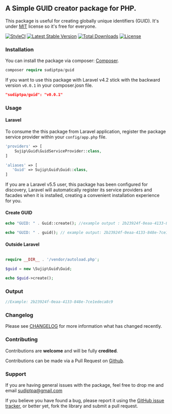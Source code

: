 ## A Simple GUID creator package for PHP.

This package is useful for creating globally unique identifiers (GUID). It's under [MIT](https://github.com/sudiptpa/laravel-guid/blob/master/LICENSE) license so it's free for everyone.

[![StyleCI](https://styleci.io/repos/105983665/shield?branch=master)](https://styleci.io/repos/105983665?format=flat)
[![Latest Stable Version](https://poser.pugx.org/sudiptpa/guid/v/stable?format=flat-square)](https://packagist.org/packages/sudiptpa/guid)
[![Total Downloads](https://poser.pugx.org/sudiptpa/guid/downloads?format=flat-square)](https://packagist.org/packages/sudiptpa/guid)
[![License](https://poser.pugx.org/sudiptpa/guid/license?format=flat-square)](https://packagist.org/packages/sudiptpa/guid)

### Installation

You can install the package via composer: [Composer](http://getcomposer.org/).

```php
composer require sudiptpa/guid
```
If you want to use this package with Laravel v4.2 stick with the backward version `v0.0.1` in your composer.josn file.

```json
"sudiptpa/guid": "v0.0.1"
```

### Usage

#### Laravel
To consume the this package from Laravel application, register the package service provider within your `config/app.php` file.

```php
'providers' => [
    Sujip\Guid\GuidServiceProvider::class,
]

'aliases' => [
   'Guid' => Sujip\Guid\Guid::class,
]
```
If you are a Laravel v5.5 user, this package has been configured for discovery, Laravel will automatically register its service providers and facades when it is installed, creating a convenient installation experience for you.

#### Create GUID

```php
echo "GUID: " . Guid::create(); //example output : 2b23924f-0eaa-4133-848e-7ce1edeca8c9

echo "GUID: " . guid(); // example output: 2b23924f-0eaa-4133-848e-7ce1edeca8c9

```

#### Outside Laravel

```php

require __DIR__ . '/vendor/autoload.php';

$guid = new \Sujip\Guid\Guid;

echo $guid->create();

````

### Output

```php
//Example: 2b23924f-0eaa-4133-848e-7ce1edeca8c9

```

### Changelog

Please see [CHANGELOG](https://github.com/sudiptpa/laravel-guid/blob/master/CHANGELOG.md) for more information what has changed recently.

### Contributing

Contributions are **welcome** and will be fully **credited**.

Contributions can be made via a Pull Request on [Github](https://github.com/sudiptpa/laravel-guid).

### Support

If you are having general issues with the package, feel free to drop me and email [sudiptpa@gmail.com](mailto:sudiptpa@gmail.com)

If you believe you have found a bug, please report it using the [GitHub issue tracker](https://github.com/sudiptpa/laravel-guid/issues),
or better yet, fork the library and submit a pull request.
